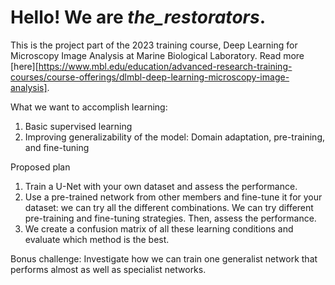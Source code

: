 # Hello! We are *the_restorators*. 

This is the project part of the 2023 training course, Deep Learning for Microscopy Image Analysis at Marine Biological Laboratory. Read more [here][https://www.mbl.edu/education/advanced-research-training-courses/course-offerings/dlmbl-deep-learning-microscopy-image-analysis]. 

What we want to accomplish learning: 
1. Basic supervised learning 
2. Improving generalizability of the model: Domain adaptation, pre-training, and fine-tuning

Proposed plan

1) Train a U-Net with your own dataset and assess the performance. 
2) Use a pre-trained network from other members and fine-tune it for your dataset: we can try all the different combinations. We can try different pre-training and fine-tuning strategies. Then, assess the performance. 
3) We create a confusion matrix of all these learning conditions and evaluate which method is the best. 

Bonus challenge:
Investigate how we can train one generalist network that performs almost as well as specialist networks. 
